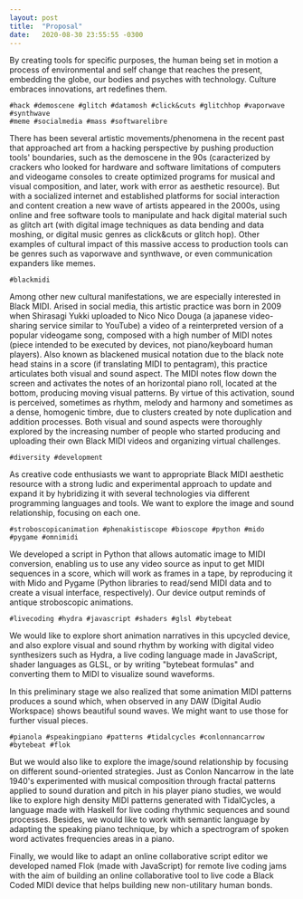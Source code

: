 ```yaml
---
layout: post
title:  "Proposal"
date:   2020-08-30 23:55:55 -0300
---
```


By creating tools for specific purposes, the human being set in motion a
process of environmental and self change that reaches the present, embedding
the globe, our bodies and psyches with technology. Culture embraces
innovations, art redefines them.

```
#hack #demoscene #glitch #datamosh #click&cuts #glitchhop #vaporwave #synthwave
#meme #socialmedia #mass #softwarelibre
```

There has been several artistic movements/phenomena in the recent past that
approached art from a hacking perspective by pushing production tools'
boundaries, such as the demoscene in the 90s (caracterized by crackers who
looked for hardware and software limitations of computers and videogame
consoles to create optimized programs for musical and visual composition, and
later, work with error as aesthetic resource). But with a socialized internet
and established platforms for social interaction and content creation a new
wave of artists appeared in the 2000s, using online and free software tools to
manipulate and hack digital material such as glitch art (with digital image
techniques as data bending and data moshing, or digital music genres as
click&cuts or glitch hop). Other examples of cultural impact of this massive
access to production tools can be genres such as vaporwave and synthwave, or
even communication expanders like memes.

```
#blackmidi 
```

Among other new cultural manifestations, we are especially interested in Black
MIDI. Arised in social media, this artistic practice was born in 2009 when
Shirasagi Yukki uploaded to Nico Nico Douga (a japanese video-sharing service
similar to YouTube) a video of a reinterpreted version of a popular videogame
song, composed with a high number of MIDI notes (piece intended to be executed
by devices, not piano/keyboard human players). Also known as blackened musical
notation due to the black note head stains in a score (if translating MIDI to
pentagram), this practice articulates both visual and sound aspect. The MIDI
notes flow down the screen and activates the notes of an horizontal piano roll,
located at the bottom, producing moving visual patterns. By virtue of this
activation, sound is perceived, sometimes as rhythm, melody and harmony and
sometimes as a dense, homogenic timbre, due to clusters created by note
duplication and addition processes. Both visual and sound aspects were
thoroughly explored by the increasing number of people who started producing
and uploading their own Black MIDI videos and organizing virtual challenges. 

```
#diversity #development
```

As creative code enthusiasts we want to appropriate Black MIDI aesthetic
resource with a strong ludic and experimental approach to update and expand it
by hybridizing it with several technologies via different programming languages
and tools. We want to explore the image and sound relationship, focusing on
each one. 

```
#stroboscopicanimation #phenakistiscope #bioscope #python #mido #pygame #omnimidi
```

We developed a script in Python that allows automatic image to MIDI conversion,
enabling us to use any video source as input to get MIDI sequences in a score,
which will work as frames in a tape, by reproducing it with Mido and Pygame
(Python libraries to read/send MIDI data and to create a visual interface,
respectively). Our device output reminds of antique stroboscopic animations.

```
#livecoding #hydra #javascript #shaders #glsl #bytebeat
```

We would like to explore short animation narratives in this upcycled device,
and also explore visual and sound rhythm by working with digital video
synthesizers such as Hydra, a live coding language made in JavaScript, shader
languages as GLSL, or by writing "bytebeat formulas" and converting them to
MIDI to visualize sound waveforms. 

In this preliminary stage we also realized that some animation MIDI patterns
produces a sound which, when observed in any DAW (Digital Audio Workspace)
shows beautiful sound waves. We might want to use those for further visual
pieces. 

```
#pianola #speakingpiano #patterns #tidalcycles #conlonnancarrow #bytebeat #flok
```

But we would also like to explore the image/sound relationship by focusing on
different sound-oriented strategies. Just as Conlon Nancarrow in the late
1940's experimented with musical composition through fractal patterns applied
to sound duration and pitch in his player piano studies, we would like to
explore high density MIDI patterns generated with TidalCycles, a language made
with Haskell for live coding rhythmic sequences and sound processes. Besides,
we would like to work with semantic language by adapting the speaking piano
technique, by which a spectrogram of spoken word activates frequencies areas in
a piano. 

Finally, we would like to adapt an online collaborative script editor we
developed named Flok (made with JavaScript) for remote live coding jams with
the aim of building an online collaborative tool to live code a Black Coded
MIDI device that helps building new non-utilitary human bonds. 

